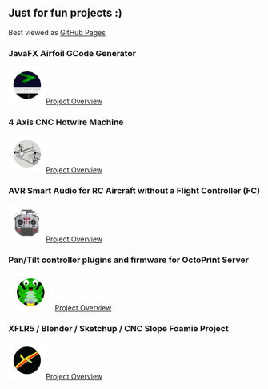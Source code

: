 ## Just for fun projects :)

Best viewed as [GitHub Pages](https://c-devine.github.io/Projects/)

### JavaFX Airfoil GCode Generator

![JFX_GGode](content/jfx_gcode/img/jfx_gcode-button-small.png?raw=true)[Project Overview](content/jfx_gcode/jfx_gcode.md)


### 4 Axis CNC Hotwire Machine
![4Axis](content/4axis/img/4axis-button-small.png?raw=true)[Project Overview](content/4axis/4axis.md)


### AVR Smart Audio for RC Aircraft without a Flight Controller (FC)

![AvrSA](content/avrsa/img/avrsa-button-small.png?raw=true)[Project Overview](content/avrsa/avrsa.md)


### Pan/Tilt controller plugins and firmware for OctoPrint Server

![PanTilt](content/pantilt/img/pantilt-button-small.png?raw=true)[Project Overview](content/pantilt/pantilt.md)


### XFLR5 / Blender / Sketchup / CNC Slope Foamie Project

![XFLR5](content/xflr5/img/xflr5-button-small.png?raw=true)[Project Overview](content/xflr5/xflr5.md)

